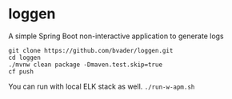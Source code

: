 
# loggen

A simple Spring Boot non-interactive application to generate logs 

```
git clone https://github.com/bvader/loggen.git
cd loggen
./mvnw clean package -Dmaven.test.skip=true
cf push
```

You can run with local ELK stack as well.
`./run-w-apm.sh`
